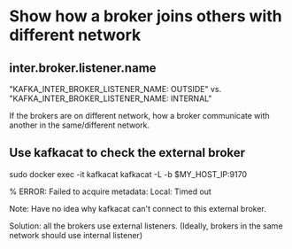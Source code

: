 # Show how a broker joins others with different network

## inter.broker.listener.name

"KAFKA_INTER_BROKER_LISTENER_NAME: OUTSIDE" vs. "KAFKA_INTER_BROKER_LISTENER_NAME: INTERNAL"

If the brokers are on different network, how a broker communicate with another in the same/different network.

## Use kafkacat to check the external broker

sudo docker exec -it kafkacat kafkacat -L -b $MY_HOST_IP:9170

% ERROR: Failed to acquire metadata: Local: Timed out

Note: Have no idea why kafkacat can't connect to this external broker.

Solution: all the brokers use external listeners. (Ideally, brokers in the same network should use internal listener)
